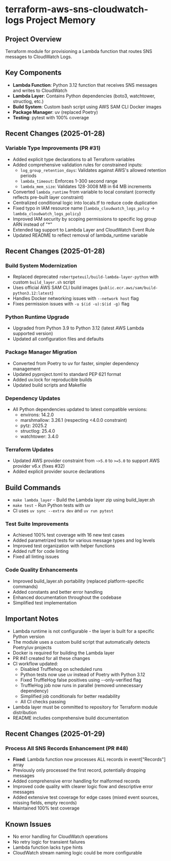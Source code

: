 # terraform-aws-sns-cloudwatch-logs Project Memory

## Project Overview
Terraform module for provisioning a Lambda function that routes SNS messages to CloudWatch Logs.

## Key Components
- **Lambda Function**: Python 3.12 function that receives SNS messages and writes to CloudWatch
- **Lambda Layer**: Contains Python dependencies (boto3, watchtower, structlog, etc.)
- **Build System**: Custom bash script using AWS SAM CLI Docker images
- **Package Manager**: uv (replaced Poetry)
- **Testing**: pytest with 100% coverage

## Recent Changes (2025-01-28)

### Variable Type Improvements (PR #31)
- Added explicit type declarations to all Terraform variables
- Added comprehensive validation rules for constrained inputs:
  - `log_group_retention_days`: Validates against AWS's allowed retention periods
  - `lambda_timeout`: Enforces 1-300 second range
  - `lambda_mem_size`: Validates 128-3008 MB in 64 MB increments
- Converted `lambda_runtime` from variable to local constant (correctly reflects pre-built layer constraint)
- Centralized conditional logic into locals.tf to reduce code duplication
- Fixed typo in IAM resource name (`lambda_cloudwatch_logs_polcy` → `lambda_cloudwatch_logs_policy`)
- Improved IAM security by scoping permissions to specific log group ARN instead of "*"
- Extended tag support to Lambda Layer and CloudWatch Event Rule
- Updated README to reflect removal of lambda_runtime variable

## Recent Changes (2025-01-28)

### Build System Modernization
- Replaced deprecated `robertpeteuil/build-lambda-layer-python` with custom `build_layer.sh` script
- Uses official AWS SAM CLI build images (`public.ecr.aws/sam/build-python3.12:latest`)
- Handles Docker networking issues with `--network host` flag
- Fixes permission issues with `-u $(id -u):$(id -g)` flag

### Python Runtime Upgrade
- Upgraded from Python 3.9 to Python 3.12 (latest AWS Lambda supported version)
- Updated all configuration files and defaults

### Package Manager Migration
- Converted from Poetry to uv for faster, simpler dependency management
- Updated pyproject.toml to standard PEP 621 format
- Added uv.lock for reproducible builds
- Updated build scripts and Makefile

### Dependency Updates
- All Python dependencies updated to latest compatible versions:
  - environs: 14.2.0
  - marshmallow: 3.26.1 (respecting <4.0.0 constraint)
  - pytz: 2025.2
  - structlog: 25.4.0
  - watchtower: 3.4.0

### Terraform Updates
- Updated AWS provider constraint from `~>5.0` to `>=5.0` to support AWS provider v6.x (fixes #32)
- Added explicit provider source declarations

## Build Commands
- `make lambda_layer` - Build the Lambda layer zip using build_layer.sh
- `make test` - Run Python tests with uv
- CI uses `uv sync --extra dev` and `uv run pytest`

### Test Suite Improvements
- Achieved 100% test coverage with 16 new test cases
- Added parametrized tests for various message types and log levels
- Improved test organization with helper functions
- Added ruff for code linting
- Fixed all linting issues

### Code Quality Enhancements
- Improved build_layer.sh portability (replaced platform-specific commands)
- Added constants and better error handling
- Enhanced documentation throughout the codebase
- Simplified test implementation

## Important Notes
- Lambda runtime is not configurable - the layer is built for a specific Python version
- The module uses a custom build script that automatically detects Poetry/uv projects
- Docker is required for building the Lambda layer
- PR #41 created for all these changes
- CI workflow updated:
  - Disabled Trufflehog on scheduled runs
  - Python tests now use uv instead of Poetry with Python 3.12
  - Fixed TruffleHog false positives using --only-verified flag
  - TruffleHog job now runs in parallel (removed unnecessary dependency)
  - Simplified job conditionals for better readability
  - All CI checks passing
- Lambda layer must be committed to repository for Terraform module distribution
- README includes comprehensive build documentation

## Recent Changes (2025-01-29)

### Process All SNS Records Enhancement (PR #48)
- **Fixed**: Lambda function now processes ALL records in event["Records"] array
- Previously only processed the first record, potentially dropping messages
- Added comprehensive error handling for malformed records
- Improved code quality with clearer logic flow and descriptive error messages
- Added extensive test coverage for edge cases (mixed event sources, missing fields, empty records)
- Maintained 100% test coverage

## Known Issues
- No error handling for CloudWatch operations
- No retry logic for transient failures
- Lambda function lacks type hints
- CloudWatch stream naming logic could be more configurable
